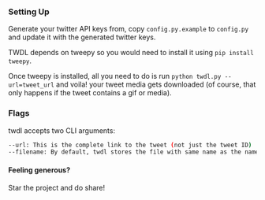 ### Setting Up

Generate your twitter API keys from, copy `config.py.example` to `config.py` and update it with the generated twitter keys.

TWDL depends on tweepy so you would need to install it using `pip install tweepy`.

Once tweepy is installed, all you need to do is run `python twdl.py --url=tweet_url`  and voila! your tweet media gets downloaded (of course, that only happens if the tweet contains a gif or media).

### Flags

twdl accepts two CLI arguments:

```bash
--url: This is the complete link to the tweet (not just the tweet ID)
--filename: By default, twdl stores the file with same name as the name it gets from twitter. Use the --filename flag to override this with your preferred file name.
```
#### Feeling generous?

Star the project and do share!

